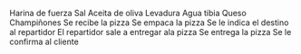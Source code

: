 Harina de fuerza
Sal 
Aceita de oliva
Levadura
Agua tibia
Queso
Champiñones 
Se recibe la pizza
Se empaca la pizza
Se le indica el destino al repartidor
El repartidor sale a entregar ala pizza
Se entrega la pizza
Se le confirma al cliente
